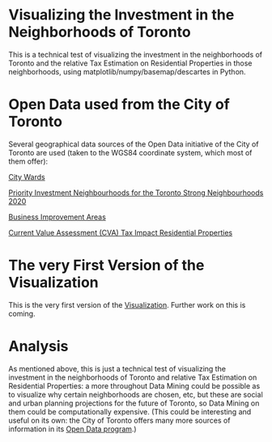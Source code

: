 # Visualizing the Investment in the Neighborhoods of Toronto

This is a technical test of visualizing the investment in the neighborhoods of Toronto and the relative Tax Estimation on Residential Properties in those neighborhoods, using matplotlib/numpy/basemap/descartes in Python.

# Open Data used from the City of Toronto

Several geographical data sources of the Open Data initiative of the City of Toronto are used (taken to the WGS84 coordinate system, which
most of them offer):

[City Wards](http://www1.toronto.ca/wps/portal/contentonly?vgnextoid=b1533f0aacaaa210VgnVCM1000006cd60f89RCRD)

[Priority Investment Neighbourhoods for the Toronto Strong Neighbourhoods 2020](http://www1.toronto.ca/wps/portal/contentonly?vgnextoid=ac0389fe9c18b210VgnVCM1000003dd60f89RCRD)

[Business Improvement Areas](http://www1.toronto.ca/wps/portal/contentonly?vgnextoid=8c5d5f9cd70bb210VgnVCM1000003dd60f89RCRD)

[Current Value Assessment (CVA) Tax Impact Residential Properties](http://www1.toronto.ca/wps/portal/contentonly?vgnextoid=b40a57200ff2f210VgnVCM1000003dd60f89RCRD)

# The very First Version of the Visualization

This is the very first version of the [Visualization](TO_developm_neighborhoods.png). Further work on this is coming.

# Analysis

As mentioned above, this is just a technical test of visualizing the investment in the neighborhoods of Toronto and relative Tax Estimation on Residential Properties: a more throughout Data Mining could be possible as to visualize why certain neighborhoods are chosen, etc, but these are social and urban planning projections for the future of Toronto, so Data Mining on them could be computationally expensive. (This could be interesting and useful on its own: the City of Toronto offers many more sources of information in its [Open Data program](http://www1.toronto.ca/wps/portal/contentonly?vgnextoid=9e56e03bb8d1e310VgnVCM10000071d60f89RCRD).)

